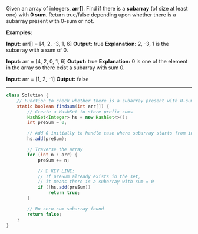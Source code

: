 Given an array of integers, **arr[]**. Find if there is a **subarray** (of size at least one) with **0 sum**. Return true/false depending upon whether there is a subarray present with 0-sum or not. 

**Examples:**

**Input:** arr[] = [4, 2, -3, 1, 6]
**Output:** true
**Explanation:** 2, -3, 1 is the subarray with a sum of 0.

**Input:** arr = [4, 2, 0, 1, 6]
**Output:** true
**Explanation:** 0 is one of the element in the array so there exist a subarray with sum 0.

**Input:** arr = [1, 2, -1]
**Output:** false

------------------------------------------------------------------------
```java
class Solution {
    // Function to check whether there is a subarray present with 0-sum or not.
    static boolean findsum(int arr[]) {
        // Create a HashSet to store prefix sums
        HashSet<Integer> hs = new HashSet<>();
        int preSum = 0;

        // Add 0 initially to handle case where subarray starts from index 0
        hs.add(preSum);

        // Traverse the array
        for (int n : arr) {
            preSum += n;

            // 🔑 KEY LINE:
            // If preSum already exists in the set,
            // it means there is a subarray with sum = 0
            if (!hs.add(preSum))
                return true;
        }

        // No zero-sum subarray found
        return false;
    }
}

```

